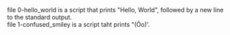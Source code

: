 file 0-hello_world is a script that prints "Hello, World", followed by a new line to the standard output.  
file 1-confused_smiley is a script taht prints "(Ôo)'.

